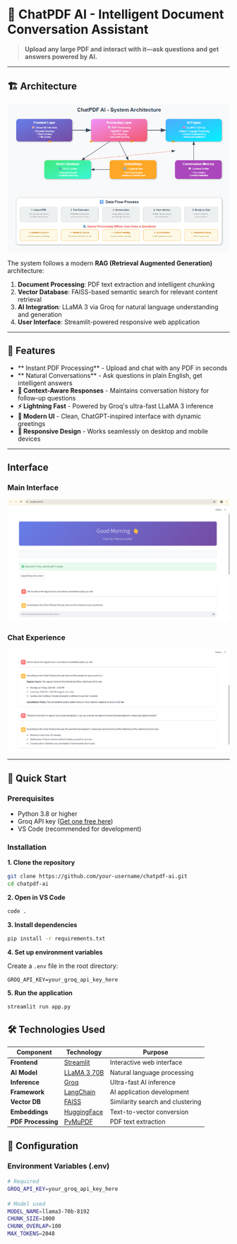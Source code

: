 # 🤖 ChatPDF AI - Intelligent Document Conversation Assistant

> **Upload any large PDF and interact with it—ask questions and get answers powered by AI.**


---
## 🏗️ Architecture
![Architecture Diagram](visuals/Architecture.png)



The system follows a modern **RAG (Retrieval Augmented Generation)** architecture:

1. **Document Processing**: PDF text extraction and intelligent chunking
2. **Vector Database**: FAISS-based semantic search for relevant content retrieval  
3. **AI Integration**: LLaMA 3 via Groq for natural language understanding and generation
4. **User Interface**: Streamlit-powered responsive web application

---


## 🌟 Features

- ** Instant PDF Processing** - Upload and chat with any PDF in seconds
- ** Natural Conversations** - Ask questions in plain English, get intelligent answers  
- **🧠 Context-Aware Responses** - Maintains conversation history for follow-up questions
- **⚡ Lightning Fast** - Powered by Groq's ultra-fast LLaMA 3 inference
- **🎨 Modern UI** - Clean, ChatGPT-inspired interface with dynamic greetings
- **📱 Responsive Design** - Works seamlessly on desktop and mobile devices

---

## Interface

### Main Interface
![Architecture Diagram](visuals/main_interface.png)


### Chat Experience  
![Architecture Diagram](visuals/querying.png)


---

## 🚀 Quick Start

### Prerequisites

- Python 3.8 or higher
- Groq API key ([Get one free here](https://console.groq.com/))
- VS Code (recommended for development)

### Installation

**1. Clone the repository**
```bash
git clone https://github.com/your-username/chatpdf-ai.git
cd chatpdf-ai
```

**2. Open in VS Code**  
```bash
code .
```

**3. Install dependencies**
```bash
pip install -r requirements.txt
```

**4. Set up environment variables**

Create a `.env` file in the root directory:
```env
GROQ_API_KEY=your_groq_api_key_here
```

**5. Run the application**
```bash
streamlit run app.py
```


## 🛠️ Technologies Used

| Component | Technology | Purpose |
|-----------|------------|---------|
| **Frontend** | [Streamlit](https://streamlit.io/) | Interactive web interface |
| **AI Model** | [LLaMA 3 70B](https://llama.meta.com/) | Natural language processing |
| **Inference** | [Groq](https://groq.com/) | Ultra-fast AI inference |
| **Framework** | [LangChain](https://python.langchain.com/) | AI application development |
| **Vector DB** | [FAISS](https://faiss.ai/) | Similarity search and clustering |
| **Embeddings** | [HuggingFace](https://huggingface.co/) | Text-to-vector conversion |
| **PDF Processing** | [PyMuPDF](https://pymupdf.readthedocs.io/) | PDF text extraction |

## 🔧 Configuration

### Environment Variables (.env)
```bash
# Required
GROQ_API_KEY=your_groq_api_key_here

# Model used
MODEL_NAME=llama3-70b-8192
CHUNK_SIZE=1000
CHUNK_OVERLAP=100
MAX_TOKENS=2048
```